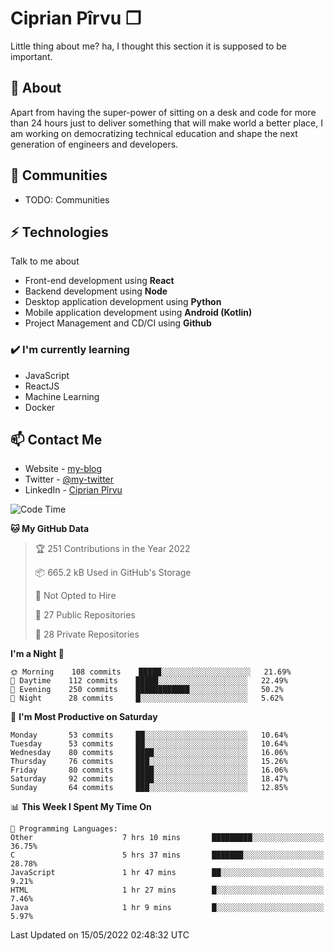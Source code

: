 # Ciprian Pîrvu ❐

Little thing about me? ha, I thought this section it is supposed to be important.

## 🧐 About

Apart from having the super-power of sitting on a desk and code for more than 24 hours just to deliver something that will make world a better place, I am working on democratizing technical education and shape the next generation of engineers and developers.

## 👯 Communities

-   TODO: Communities

## ⚡ Technologies

Talk to me about

-   Front-end development using **React**
-   Backend development using **Node**
-   Desktop application development using **Python**
-   Mobile application development using **Android (Kotlin)**
-   Project Management and CD/CI using **Github**

### ✔️ I'm currently learning

-   JavaScript
-   ReactJS
-   Machine Learning
-   Docker

## 📫 Contact Me

-   Website - [my-blog]()
-   Twitter - [@my-twitter]()
-   LinkedIn - [Ciprian Pîrvu](https://www.linkedin.com/in/p%C3%AErvu-ciprian-cristian-4415991b1/)

<!--START_SECTION:waka-->
![Code Time](http://img.shields.io/badge/Code%20Time-1%2C196%20hrs%2045%20mins-blue)

**🐱 My GitHub Data** 

> 🏆 251 Contributions in the Year 2022
 > 
> 📦 665.2 kB Used in GitHub's Storage 
 > 
> 🚫 Not Opted to Hire
 > 
> 📜 27 Public Repositories 
 > 
> 🔑 28 Private Repositories  
 > 
**I'm a Night 🦉** 

```text
🌞 Morning    108 commits    █████░░░░░░░░░░░░░░░░░░░░   21.69% 
🌆 Daytime    112 commits    █████░░░░░░░░░░░░░░░░░░░░   22.49% 
🌃 Evening    250 commits    ████████████░░░░░░░░░░░░░   50.2% 
🌙 Night      28 commits     █░░░░░░░░░░░░░░░░░░░░░░░░   5.62%

```
📅 **I'm Most Productive on Saturday** 

```text
Monday       53 commits     ██░░░░░░░░░░░░░░░░░░░░░░░   10.64% 
Tuesday      53 commits     ██░░░░░░░░░░░░░░░░░░░░░░░   10.64% 
Wednesday    80 commits     ████░░░░░░░░░░░░░░░░░░░░░   16.06% 
Thursday     76 commits     ███░░░░░░░░░░░░░░░░░░░░░░   15.26% 
Friday       80 commits     ████░░░░░░░░░░░░░░░░░░░░░   16.06% 
Saturday     92 commits     ████░░░░░░░░░░░░░░░░░░░░░   18.47% 
Sunday       64 commits     ███░░░░░░░░░░░░░░░░░░░░░░   12.85%

```


📊 **This Week I Spent My Time On** 

```text
💬 Programming Languages: 
Other                    7 hrs 10 mins       █████████░░░░░░░░░░░░░░░░   36.75% 
C                        5 hrs 37 mins       ███████░░░░░░░░░░░░░░░░░░   28.78% 
JavaScript               1 hr 47 mins        ██░░░░░░░░░░░░░░░░░░░░░░░   9.21% 
HTML                     1 hr 27 mins        █░░░░░░░░░░░░░░░░░░░░░░░░   7.46% 
Java                     1 hr 9 mins         █░░░░░░░░░░░░░░░░░░░░░░░░   5.97%

```


 Last Updated on 15/05/2022 02:48:32 UTC
<!--END_SECTION:waka-->
